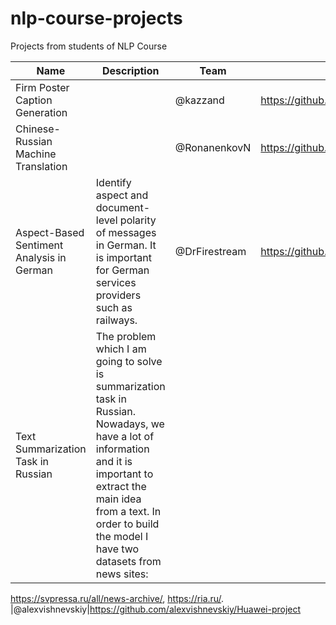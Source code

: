 # nlp-course-projects
Projects from students of NLP Course

|Name|Description|Team|Repository|
|----|-----------|----|----------|
|Firm Poster Caption Generation||@kazzand|https://github.com/kazzand/huaweiproject |
|Chinese-Russian Machine Translation||@RonanenkovN|https://github.com/RomanenkovN/HuaweiNLP |
|Aspect-Based Sentiment Analysis in German|Identify aspect and document-level polarity of messages in German. It is important for German services providers such as railways.|@DrFirestream|https://github.com/DrFirestream/NLP |
|Text Summarization Task in Russian|The problem which I am going to solve is summarization task in Russian. Nowadays, we have a lot of information and it is important to extract the main idea from a text. In order to build the model I have two datasets from news sites:
https://svpressa.ru/all/news-archive/, https://ria.ru/.
|@alexvishnevskiy|https://github.com/alexvishnevskiy/Huawei-project
